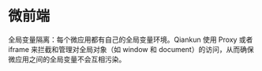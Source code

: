 # 微前端

全局变量隔离：每个微应用都有自己的全局变量环境。Qiankun 使用 Proxy 或者 iframe 来拦截和管理对全局对象（如 window 和 document）的访问，从而确保微应用之间的全局变量不会互相污染。
